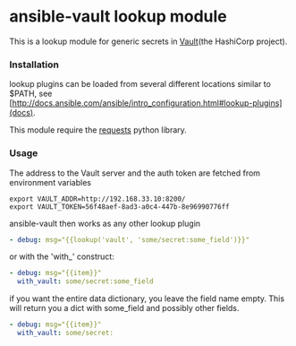 # ansible-vault lookup module
This is a lookup module for generic secrets in [Vault](https://vaultproject.io/)(the  HashiCorp project).

### Installation
lookup plugins can be loaded from several different locations similar to $PATH, see
[http://docs.ansible.com/ansible/intro_configuration.html#lookup-plugins](docs).

This module require the [requests](http://docs.python-requests.org/en/latest/) python library.

### Usage
The address to the Vault server and the auth token are fetched from environment variables

    export VAULT_ADDR=http://192.168.33.10:8200/
    export VAULT_TOKEN=56f48aef-8ad3-a0c4-447b-8e96990776ff

ansible-vault then works as any other lookup plugin

```yaml
- debug: msg="{{lookup('vault', 'some/secret:some_field')}}"
```

or with the 'with_' construct: 

```yaml
- debug: msg="{{item}}"
  with_vault: some/secret:some_field
```

if you want the entire data dictionary, you leave the field name empty. This will return you a dict
with some_field and possibly other fields. 

```yaml
- debug: msg="{{item}}"
  with_vault: some/secret:
```

